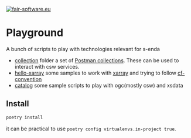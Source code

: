 [![fair-software.eu](https://img.shields.io/badge/fair--software.eu-%E2%97%8F%20%20%E2%97%8F%20%20%E2%97%8B%20%20%E2%97%8B%20%20%E2%97%8B-orange)](https://fair-software.eu)

Playground
==========

A bunch of scripts to play with technologies relevant for s-enda

* [collection](./collections) folder a set of [Postman collections](https://www.postman.com/collection/). These can be used to interact with csw services.
* [hello-xarray](./hello-xarray) some samples to work with [xarray](https://xarray.pydata.org/en/stable/user-guide/io.html) and trying to follow [cf-convention](https://cfconventions.org/)
* [catalog](./catalog) some sample scripts to play with ogc(mostly csw) and xsdata

Install
-------

```bash
poetry install
```

it can be practical to use `poetry config virtualenvs.in-project true`.